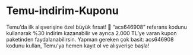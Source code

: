 # Temu-indirim-Kuponu
Temu’da ilk alışverişine özel büyük fırsat! 🎉 “acs646908” referans kodunu kullanarak %30 indirim kazanabilir ve ayrıca 2.000 TL’ye varan kupon paketinden faydalanabilirsin. Yapman gereken çok basit: acs646908 kodunu kullan, Temu’ya hemen kayıt ol ve alışverişe başla!
